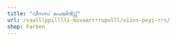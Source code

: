 ```yaml
---
title: "വീനസ് പെയിൻ്റ്സ്"
url: /vaalllppilllli-muvaarrrrupulll/viins-peyi-rrs/
shop: Farben
---
```

